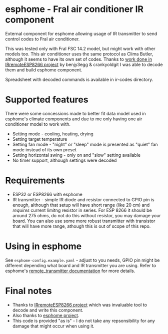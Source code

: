 # esphome - Fral air conditioner IR component

External component for esphome allowing usage of IR transmitter to send control codes to Fral air conditioner.

This was tested only with Fral FSC 14.2 model, but might work with other models too. This air conditioner uses
the same protocol as Clima Butler, although it seems to have its own set of codes. Thanks to [work done in 
IRremoteESP8266 project](https://github.com/crankyoldgit/IRremoteESP8266/issues/1812) by benjy3egg & crankyoldgit
I was able to decode them and build esphome component.

Spreadsheet with decoded commands is available in ir-codes directory.

# Supported features

There were some concessions made to better fit data model used in esphome's climate components and due to me only
having one air conditioner model to work with.

- Setting mode - cooling, heating, drying
- Setting target temperature
- Setting fan mode - "night" or "sleep" mode is presented as "quiet" fan mode instead of its own preset
- Setting horizontal swing - only on and "slow" setting available
- No timer support, although settings were decoded

# Requirements

- ESP32 or ESP8266 with esphome
- IR transmitter - simple IR diode and resistor connected to GPIO pin is enough, although that setup will have short range (like 20 cm)
  and *requires* current limitng resistor in series. For ESP 8266 it should be around 275 ohms, do not do this without resistor, you may damage your board.
  You can also use some more robust transmitter with transistor that will have more range, athough this is out of scope of this repo.

# Using in esphome

See `esphome-config.example.yaml` - adjust to you needs, GPIO pin might be different depending what board and IR transmitter you are using. Refer to
esphome's [remote_transmitter documentation](https://esphome.io/components/remote_transmitter.html) for more details.

# Final notes

- Thanks to [IRremoteESP8266 project](https://github.com/crankyoldgit/IRremoteESP8266) which was invaluable tool to decode and write this component.
- Also thanks to [esphome project](https://esphome.io).
- This code is provided "as is" - I do not take any repsonsibility for any damage that might occur when using it.

